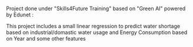 Project done under "Skills4Future Training" based on "Green AI" powered by Edunet :

This project includes a small linear regression to predict water shortage based on industrial/domastic water usage and Energy Consumption based on Year and some other features
